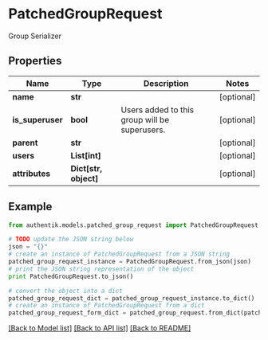 # PatchedGroupRequest

Group Serializer

## Properties
Name | Type | Description | Notes
------------ | ------------- | ------------- | -------------
**name** | **str** |  | [optional] 
**is_superuser** | **bool** | Users added to this group will be superusers. | [optional] 
**parent** | **str** |  | [optional] 
**users** | **List[int]** |  | [optional] 
**attributes** | **Dict[str, object]** |  | [optional] 

## Example

```python
from authentik.models.patched_group_request import PatchedGroupRequest

# TODO update the JSON string below
json = "{}"
# create an instance of PatchedGroupRequest from a JSON string
patched_group_request_instance = PatchedGroupRequest.from_json(json)
# print the JSON string representation of the object
print PatchedGroupRequest.to_json()

# convert the object into a dict
patched_group_request_dict = patched_group_request_instance.to_dict()
# create an instance of PatchedGroupRequest from a dict
patched_group_request_form_dict = patched_group_request.from_dict(patched_group_request_dict)
```
[[Back to Model list]](../README.md#documentation-for-models) [[Back to API list]](../README.md#documentation-for-api-endpoints) [[Back to README]](../README.md)


